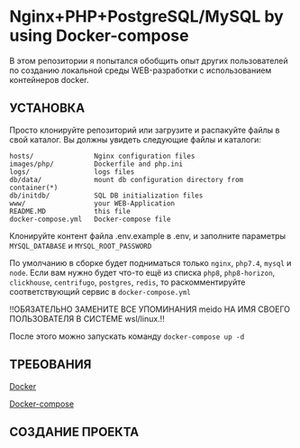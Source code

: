 Nginx+PHP+PostgreSQL/MySQL by using Docker-compose
=============================
В этом репозитории я попытался обобщить опыт других пользователей по созданию локальной среды WEB-разработки с использованием контейнеров docker.

УСТАНОВКА
------------
Просто клонируйте репозиторий или загрузите и распакуйте файлы в свой каталог. Вы должны увидеть следующие файлы и каталоги:

    hosts/               Nginx configuration files
    images/php/          Dockerfile and php.ini
    logs/                logs files
    db/data/             mount db configuration directory from container(*)
    db/initdb/           SQL DB initialization files
    www/                 your WEB-Application
    README.MD            this file
    docker-compose.yml   Docker-compose file

Клонируйте контент файла .env.example в .env, и заполните параметры `MYSQL_DATABASE` и `MYSQL_ROOT_PASSWORD`

По умолчанию в сборке будет подниматься только `nginx`, `php7.4`, `mysql` и `node`. Если вам нужно будет что-то ещё из списка `php8`, `php8-horizon`, `clickhouse`, `centrifugo`, `postgres`, `redis`, то раскомментируйте соответствующий сервис в `docker-compose.yml`

!!ОБЯЗАТЕЛЬНО ЗАМЕНИТЕ ВСЕ УПОМИНАНИЯ meido НА ИМЯ СВОЕГО ПОЛЬЗОВАТЕЛЯ В СИСТЕМЕ wsl/linux.!!

После этого можно запускать команду `docker-compose up -d`

ТРЕБОВАНИЯ
------------
[Docker](https://docs.docker.com/engine/install/) 

[Docker-compose](https://docs.docker.com/compose/install/)

СОЗДАНИЕ ПРОЕКТА
--------------

